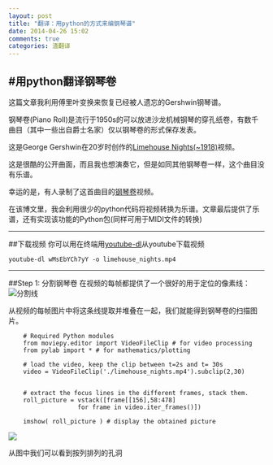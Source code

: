 ```yaml
---
layout: post
title: "翻译：用python的方式来编钢琴谱"
date: 2014-04-26 15:02
comments: true
categories: 渣翻译
---
```


#用python翻译钢琴卷
-------------------
这篇文章我利用傅里叶变换来恢复已经被人遗忘的Gershwin钢琴谱。

钢琴卷(Piano Roll)是流行于1950s的可以放进沙龙机械钢琴的穿孔纸卷，有数千曲目（其中一些出自爵士名家）仅以钢琴卷的形式保存发表。
<!--more-->
这是George Gershwin在20岁时创作的[Limehouse Nights(~1918)](https://www.youtube.com/watch?feature=player_embedded&v=VjkS-XHScXU>)视频。

这是很酷的公开曲面，而且我也想演奏它，但是如同其他钢琴卷一样，这个曲目没有乐谱。

幸运的是，有人录制了这首曲目的[钢琴卷](https://www.youtube.com/watch?feature=player_embedded&v=wMsEbYCh7yY)视频。

在该博文里，我会利用很少的python代码将视频转换为乐谱。文章最后提供了乐谱，还有实现该功能的Python包(同样可用于MIDI文件的转换)

--------------------------
##下载视频
你可以用在终端用[youtube-dl](http://zulko.github.io/blog/2014/02/12/transcribing-piano-rolls/)从youtube下载视频

	youtube-dl wMsEbYCh7yY -o limehouse_nights.mp4
	
---------------------------
##Step 1: 分割钢琴卷
在视频的每帧都提供了一个很好的用于定位的像素线：
![分割线](http://zulko.github.io/images/rolls_transcription/watched_line.jpeg)

从视频的每帧图片中将这条线提取并堆叠在一起，我们就能得到钢琴卷的扫描图片。

		# Required Python modules
		from moviepy.editor import VideoFileClip # for video processing
		from pylab import * # for mathematics/plotting

		# load the video, keep the clip between t=2s and t= 30s
		video = VideoFileClip('./limehouse_nights.mp4').subclip(2,30)


		# extract the focus lines in the different frames, stack them.
		roll_picture = vstack([frame[[156],58:478]
                       for frame in video.iter_frames()])

		imshow( roll_picture ) # display the obtained picture	
![](http://zulko.github.io/images/rolls_transcription/roll_RGB.jpeg)

从图中我们可以看到按列排列的孔洞